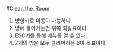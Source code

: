 #Clear_the_Room

1. 방향키로 이동이 가능하다.
2. 방에 들어가는건 위쪽 화살표이다.
3. ESC키를 통해 메뉴를 열 수 있다.
4. 7개의 방을 모두 클리어하는것이 목표이다.
